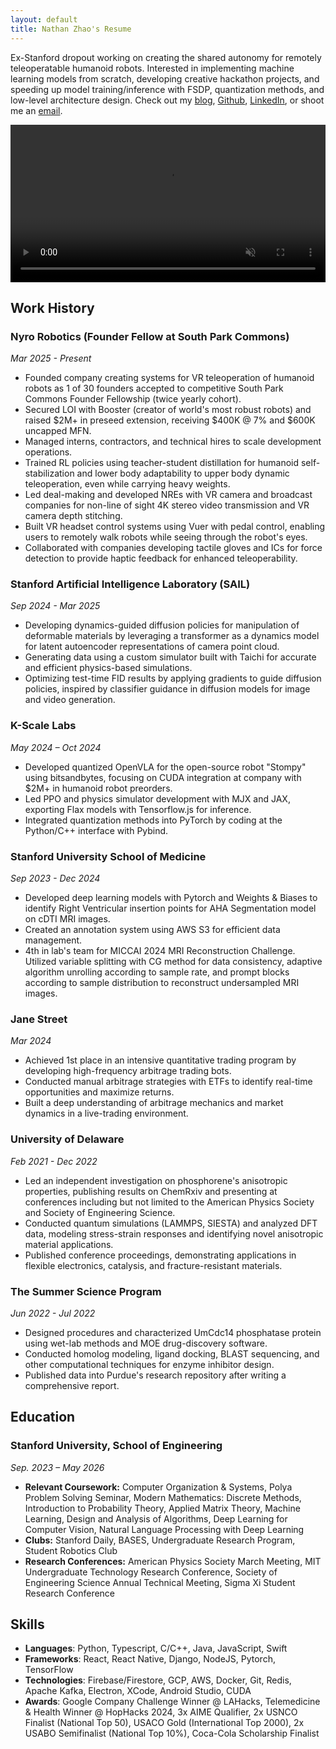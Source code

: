 ```yaml
---
layout: default
title: Nathan Zhao's Resume
---
```


Ex-Stanford dropout working on creating the shared autonomy for remotely teleoperatable humanoid robots. Interested in implementing machine learning models from scratch, developing creative hackathon projects, and speeding up model training/inference with FSDP, quantization methods, and low-level architecture design. Check out my [blog][blog-link], [Github][github-link], [LinkedIn][linkedin], or shoot me an [email][mail-link].


<video width="100%" controls autoplay muted loop>
  <source src="{{ '/images/resume/first_person_pov_medium.MOV' | relative_url }}" type="video/quicktime">
  Your browser does not support the video tag.
</video>

## Work History

### **Nyro Robotics (Founder Fellow at South Park Commons)**
*Mar 2025 - Present*
- Founded company creating systems for VR teleoperation of humanoid robots as 1 of 30 founders accepted to competitive South Park Commons Founder Fellowship (twice yearly cohort).
- Secured LOI with Booster (creator of world's most robust robots) and raised $2M+ in preseed extension, receiving $400K @ 7% and $600K uncapped MFN.
- Managed interns, contractors, and technical hires to scale development operations.
- Trained RL policies using teacher-student distillation for humanoid self-stabilization and lower body adaptability to upper body dynamic teleoperation, even while carrying heavy weights.
- Led deal-making and developed NREs with VR camera and broadcast companies for non-line of sight 4K stereo video transmission and VR camera depth stitching.
- Built VR headset control systems using Vuer with pedal control, enabling users to remotely walk robots while seeing through the robot's eyes.
- Collaborated with companies developing tactile gloves and ICs for force detection to provide haptic feedback for enhanced teleoperability.

### **Stanford Artificial Intelligence Laboratory (SAIL)**
*Sep 2024 - Mar 2025*
- Developing dynamics-guided diffusion policies for manipulation of deformable materials by leveraging a transformer as a dynamics model for latent autoencoder representations of camera point cloud.
- Generating data using a custom simulator built with Taichi for accurate and efficient physics-based simulations.
- Optimizing test-time FID results by applying gradients to guide diffusion policies, inspired by classifier guidance in diffusion models for image and video generation.

### **K-Scale Labs**
*May 2024 – Oct 2024*
- Developed quantized OpenVLA for the open-source robot "Stompy" using bitsandbytes, focusing on CUDA integration at company with $2M+ in humanoid robot preorders.
- Led PPO and physics simulator development with MJX and JAX, exporting Flax models with Tensorflow.js for inference.
- Integrated quantization methods into PyTorch by coding at the Python/C++ interface with Pybind.

### **Stanford University School of Medicine**
*Sep 2023 - Dec 2024*
- Developed deep learning models with Pytorch and Weights & Biases to identify Right Ventricular insertion points for AHA Segmentation model on cDTI MRI images.
- Created an annotation system using AWS S3 for efficient data management.
- 4th in lab's team for MICCAI 2024 MRI Reconstruction Challenge. Utilized variable splitting with CG method for data consistency, adaptive algorithm unrolling according to sample rate, and prompt blocks according to sample distribution to reconstruct undersampled MRI images.

### **Jane Street**
*Mar 2024*
- Achieved 1st place in an intensive quantitative trading program by developing high-frequency arbitrage trading bots.
- Conducted manual arbitrage strategies with ETFs to identify real-time opportunities and maximize returns.
- Built a deep understanding of arbitrage mechanics and market dynamics in a live-trading environment.

### **University of Delaware**
*Feb 2021 - Dec 2022*
- Led an independent investigation on phosphorene's anisotropic properties, publishing results on ChemRxiv and presenting at conferences including but not limited to the American Physics Society and Society of Engineering Science.
- Conducted quantum simulations (LAMMPS, SIESTA) and analyzed DFT data, modeling stress-strain responses and identifying novel anisotropic material applications.
- Published conference proceedings, demonstrating applications in flexible electronics, catalysis, and fracture-resistant materials.

### **The Summer Science Program** 
*Jun 2022 - Jul 2022*
- Designed procedures and characterized UmCdc14 phosphatase protein using wet-lab methods and MOE drug-discovery software.
- Conducted homolog modeling, ligand docking, BLAST sequencing, and other computational techniques for enzyme inhibitor design. 
- Published data into Purdue's research repository after writing a comprehensive report.

## Education

### **Stanford University, School of Engineering**
*Sep. 2023 – May 2026*

- **Relevant Coursework:** Computer Organization & Systems, Polya Problem Solving Seminar, Modern Mathematics: Discrete Methods, Introduction to Probability Theory, Applied Matrix Theory, Machine Learning, Design and Analysis of Algorithms, Deep Learning for Computer Vision, Natural Language Processing with Deep Learning
- **Clubs:** Stanford Daily, BASES, Undergraduate Research Program, Student Robotics Club
- **Research Conferences:** American Physics Society March Meeting, MIT Undergraduate Technology Research Conference, Society of Engineering Science Annual Technical Meeting, Sigma Xi Student Research Conference

## Skills

- **Languages**: Python, Typescript, C/C++, Java, JavaScript, Swift
- **Frameworks**: React, React Native, Django, NodeJS, Pytorch, TensorFlow
- **Technologies**: Firebase/Firestore, GCP, AWS, Docker, Git, Redis, Apache Kafka, Electron, XCode, Android Studio, CUDA
- **Awards**: Google Company Challenge Winner @ LAHacks, Telemedicine & Health Winner @ HopHacks 2024, 3x AIME Qualifier, 2x USNCO Finalist (National Top 50), USACO Gold (International Top 2000), 2x USABO Semifinalist (National Top 10%), Coca-Cola Scholarship Finalist

[linkedin]: https://www.linkedin.com/in/nathanjzhao
[blog-link]: https://nathanjzhao.github.io/
[github-link]: https://github.com/nathanjzhao
[mail-link]: mailto:nathanzh@stanford.edu